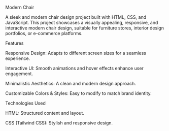 Modern Chair

A sleek and modern chair design project built with HTML, CSS, and JavaScript. This project showcases a visually appealing, responsive, and interactive modern chair design, suitable for furniture stores, interior design portfolios, or e-commerce platforms.

Features

Responsive Design: Adapts to different screen sizes for a seamless experience.

Interactive UI: Smooth animations and hover effects enhance user engagement.

Minimalistic Aesthetics: A clean and modern design approach.

Customizable Colors & Styles: Easy to modify to match brand identity.

Technologies Used

HTML: Structured content and layout.

CSS (Tailwind CSS): Stylish and responsive design.


